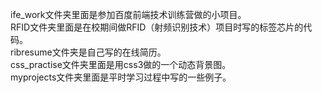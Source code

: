 ife_work文件夹里面是参加百度前端技术训练营做的小项目。<br/>
RFID文件夹里面是在校期间做RFID（射频识别技术）项目时写的标签芯片的代码。<br/>
ribresume文件夹是自己写的在线简历。<br/>
css_practise文件夹里面是用css3做的一个动态背景图。<br/>
myprojects文件夹里面是平时学习过程中写的一些例子。<br/>